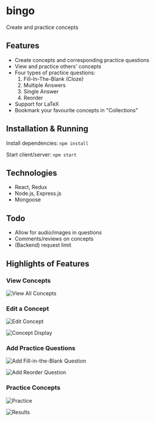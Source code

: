 # bingo

Create and practice concepts

## Features

* Create concepts and corresponding practice questions
* View and practice others' concepts
* Four types of practice questions:
    1. Fill-In-The-Blank (Cloze)
    2. Multiple Answers
    3. Single Answer
    4. Reorder
* Support for LaTeX
* Bookmark your favourite concepts in "Collections"

## Installation & Running

Install dependencies:
`
npm install
`

Start client/server:
`
npm start
`

## Technologies

* React, Redux
* Node.js, Express.js
* Mongoose

## Todo

* Allow for audio/images in questions
* Comments/reviews on concepts
* (Backend) request limit

## Highlights of Features

### View Concepts

![View All Concepts](https://i.ibb.co/M2vMSX3/all-concepts-1.png)

### Edit a Concept

![Edit Concept](https://i.ibb.co/6szTrYf/edit-concept-1.png)

![Concept Display](https://i.ibb.co/BP7SYmz/view-concept-1.png)

### Add Practice Questions

![Add Fill-in-the-Blank Question](https://i.ibb.co/0ZvrPXJ/edit-question-1.png)

![Add Reorder Question](https://i.ibb.co/Vt6qVhR/edit-question-2.png)

### Practice Concepts

![Practice](https://i.ibb.co/qMnTPqh/practice-1.png)

![Results](https://i.ibb.co/Jcq4NKk/practice-2.png)

